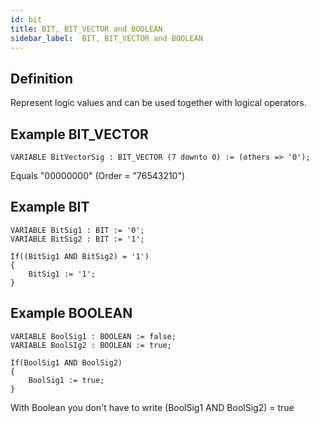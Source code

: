 ```yaml
---
id: bit
title: BIT, BIT_VECTOR and BOOLEAN
sidebar_label:  BIT, BIT_VECTOR and BOOLEAN
---
```


## Definition

Represent logic values and can be used together with logical operators.

## Example BIT_VECTOR

```vhdp
VARIABLE BitVectorSig : BIT_VECTOR (7 downto 0) := (others => '0');
```
Equals "00000000" (Order = "76543210")

## Example BIT

```vhdp
VARIABLE BitSig1 : BIT := '0'; 
VARIABLE BitSig2 : BIT := '1'; 

If((BitSig1 AND BitSig2) = '1')
{
	BitSig1 := '1'; 
}
```

## Example BOOLEAN

```vhdp
VARIABLE BoolSig1 : BOOLEAN := false; 
VARIABLE BoolSIg2 : BOOLEAN := true; 

If(BoolSig1 AND BoolSig2)
{
	BoolSig1 := true; 
}
```
With Boolean you don't have to write (BoolSig1 AND BoolSig2) = true